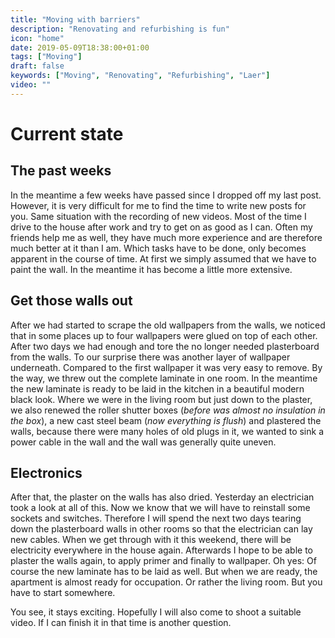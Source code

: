 ```yaml
---
title: "Moving with barriers"
description: "Renovating and refurbishing is fun"
icon: "home"
date: 2019-05-09T18:38:00+01:00
tags: ["Moving"]
draft: false
keywords: ["Moving", "Renovating", "Refurbishing", "Laer"]
video: ""
---
```



Current state
=============


The past weeks
--------------

In the meantime a few weeks have passed since I dropped off my last post. However, it is very difficult for me to find the time to write new posts for you. Same situation with the recording of new videos. Most of the time I drive to the house after work and try to get on as good as I can. Often my friends help me as well, they have much more experience and are therefore much better at it than I am. Which tasks have to be done, only becomes apparent in the course of time. At first we simply assumed that we have to paint the wall. In the meantime it has become a little more extensive.


Get those walls out
-------------------

After we had started to scrape the old wallpapers from the walls, we noticed that in some places up to four wallpapers were glued on top of each other. After two days we had enough and tore the no longer needed plasterboard from the walls. To our surprise there was another layer of wallpaper underneath. Compared to the first wallpaper it was very easy to remove. By the way, we threw out the complete laminate in one room. In the meantime the new laminate is ready to be laid in the kitchen in a beautiful modern black look. Where we were in the living room but just down to the plaster, we also renewed the roller shutter boxes (_before was almost no insulation in the box_), a new cast steel beam (_now everything is flush_) and plastered the walls, because there were many holes of old plugs in it, we wanted to sink a power cable in the wall and the wall was generally quite uneven.


Electronics
-----------

After that, the plaster on the walls has also dried. Yesterday an electrician took a look at all of this. Now we know that we will have to reinstall some sockets and switches. Therefore I will spend the next two days tearing down the plasterboard walls in other rooms so that the electrician can lay new cables. When we get through with it this weekend, there will be electricity everywhere in the house again. Afterwards I hope to be able to plaster the walls again, to apply primer and finally to wallpaper. Oh yes: Of course the new laminate has to be laid as well. But when we are ready, the apartment is almost ready for occupation. Or rather the living room. But you have to start somewhere.

You see, it stays exciting. Hopefully I will also come to shoot a suitable video. If I can finish it in that time is another question.
